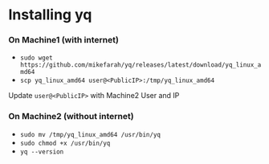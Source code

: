 # Installing yq

### On Machine1 (with internet)

- `sudo wget https://github.com/mikefarah/yq/releases/latest/download/yq_linux_amd64`
- `scp yq_linux_amd64 user@<PublicIP>:/tmp/yq_linux_amd64`

Update `user@<PublicIP>` with Machine2 User and IP

### On Machine2 (without internet)

- `sudo mv /tmp/yq_linux_amd64 /usr/bin/yq`
- `sudo chmod +x /usr/bin/yq`
- `yq --version`